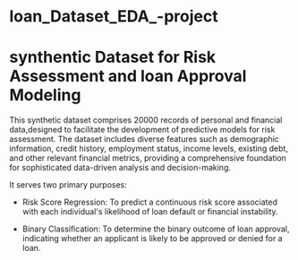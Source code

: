 # loan_Dataset_EDA_-project
# synthentic Dataset for Risk Assessment and loan Approval Modeling

This synthetic dataset comprises 20000 records of personal and financial data,designed to facilitate  the development of predictive models for risk assessment. The dataset includes diverse features such as demographic information, credit history, employment status, income levels, existing debt, and other relevant financial metrics, providing a comprehensive foundation for sophisticated data-driven analysis and decision-making.

  It serves two primary purposes:

  * Risk Score Regression: To predict a continuous risk score associated with each individual's likelihood of loan default or financial instability.

  * Binary Classification: To determine the binary outcome of loan approval, indicating whether an applicant is likely to be approved or denied for a loan.
